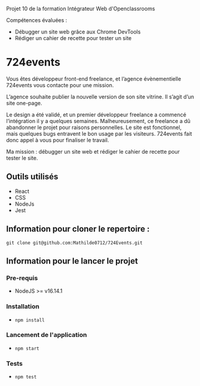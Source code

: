 Projet 10 de la formation Intégrateur Web d'Openclassrooms

Compétences évaluées :

- Débugger un site web grâce aux Chrome DevTools
- Rédiger un cahier de recette pour tester un site

# 724events

Vous êtes développeur front-end freelance, et l’agence évènementielle 724events vous contacte pour une mission.

L’agence souhaite publier la nouvelle version de son site vitrine. Il s’agit d’un site one-page.

Le design a été validé, et un premier développeur freelance a commencé l’intégration il y a quelques semaines. Malheureusement, ce freelance a dû abandonner le projet pour raisons personnelles. Le site est fonctionnel, mais quelques bugs entravent le bon usage par les visiteurs. 724events fait donc appel à vous pour finaliser le travail.

Ma mission : débugger un site web et rédiger le cahier de recette pour tester le site.

## Outils utilisés

- React
- CSS
- NodeJs
- Jest

## Information pour cloner le repertoire :

```
git clone git@github.com:Mathilde0712/724Events.git
```

## Information pour le lancer le projet

### Pre-requis

- NodeJS >= v16.14.1

### Installation

- `npm install`

### Lancement de l'application

- `npm start`

### Tests

- `npm test`

